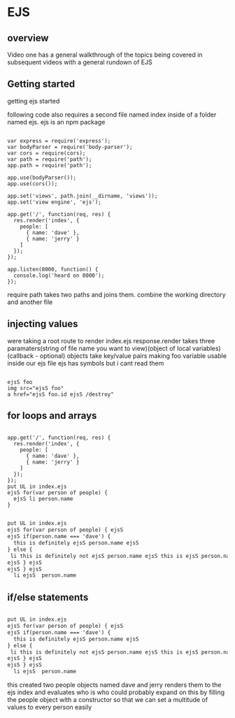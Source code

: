 # EJS

## overview
Video one has a general walkthrough of the topics being covered in subsequent videos with a general rundown of EJS
## Getting started

getting ejs started

following code also requires a second file named index inside of a folder named ejs.
ejs is an npm package

```JS

var express = require('express');
var bodyParser = require('body-parser');
var cors = require(cors);
var path = require('path');
app.path = require('path');

app.use(bodyParser());
app.use(cors());

app.set('views', path.join(__dirname, 'views'));
app.set('view engine', 'ejs');

app.get('/', function(req, res) {
  res.render('index', {
    people: [
      { name: 'dave' },
      { name: 'jerry' }
    ]
  });
});

app.listen(8000, function() {
  console.log('heard on 8000');
});

```

require path takes two paths and joins them. combine the working directory and another file
## injecting values

were taking a root route to render index.ejs
response.render takes three paramaters(string of file name you want to view)(object of local variables)(callback - optional)
objects take key/value pairs
making foo variable usable inside our ejs file
ejs has symbols but i cant read them

```JS

ejsS foo
img src="ejsS foo"
a href="ejsS foo.id ejsS /destroy"

```

## for loops and arrays

```JS

app.get('/', function(req, res) {
  res.render('index', {
    people: [
      { name: 'dave' },
      { name: 'jerry' }
    ]
  });
});
put UL in index.ejs
ejsS for(var person of people) {
  ejsS li person.name
}
```

```html

put UL in index.ejs
ejsS for(var person of people) { ejsS
ejsS if(person.name === 'dave') {
  this is definitely ejsS person.name ejsS
} else {
 li this is definitely not ejsS person.name ejsS this is ejsS person.name ejsS
ejsS } ejsS
ejsS } ejsS
  li ejsS  person.name

```

## if/else statements

```html

put UL in index.ejs
ejsS for(var person of people) { ejsS
ejsS if(person.name === 'dave') {
  this is definitely ejsS person.name ejsS
} else {
 li this is definitely not ejsS person.name ejsS this is ejsS person.name ejsS
ejsS } ejsS
ejsS } ejsS
  li ejsS  person.name

```

this created two people objects named dave and jerry renders them to the ejs index and evaluates who is who
could probably expand on this by filling the people object with a constructor so that we can set a multitude of values to every person easily